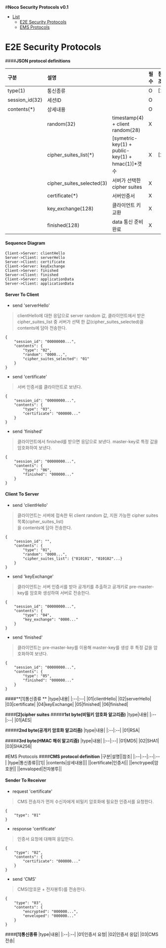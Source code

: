 
#**Noco Security Protocols v0.1**

- [List](#List)
	- [E2E Security Protocols](#e2e-security-protocols)
	- [EMS Protocols](#ems-protocols)

# E2E Security Protocols
####**JSON protocol definitions**
 
|구분|설명||필수|참조|server|client|
|:--|:--|:--|:--|:--|:--|:--|
|type(1)|통신종류||O|[1]|O|O|
|session_id(32)|세션ID||O||O|O|
|contents(*)|상세내용||O||O|O|
||random(32)|timestamp(4) + client random(28)|X||O|O|
||cipher_suites_list(*)|[symetric-key(1) + public-key(1) + hmac(1)]*갯수|X|[2]|X|O|
||cipher_suites_selected(3)|서버가 선택한 cipher suites|X||O|X|
||certificate(*)|서버인증서|X||O|X|
||key_exchange(128)|클라이언트 키 교환|X||X|O|
||finished(128)|data 통신 준비 완료|X||O|O|

#### **Sequence Diagram**
```sequence
Client->Server: clientHello
Server->Client: serverHello
Server->Client: certificate
Client->Server: keyExchange
Client->Server: finished
Server->Client: finished
Client->Server: applicationData
Server->Client: applicationData
```

#### **Server To Client**
- send 'serverHello'
> clientHello에 대한 응답으로 server random 값,  클라이언트에서 받은 cipher_suites_list 중 서버가 선택
> 한 값(cipher_suites_selected)을 contents에 담아 전송한다.
 
```
{
	"session_id": "00000000...",
	"contents": {
		"type": "02",
		"random": "0000...",
		"cipher_suites_selected": "01"
	}
}
```  

 - send 'certificate'
> 서버 인증서를 클라이언트로 보낸다.
```
{
	"session_id": "00000000...",
	"contents": {
		"type": "03",
		"certificate": "000000..."
	}
}
```  

- send 'finished'
> 클라이언트에서 finished를 받으면 응답으로 보낸다.
> master-key로 특정 값을 암호화하여 보낸다.
```
{
	"session_id": "00000000...",
	"contents": {
		"type": "06",
		"finished": "000000..."
	}
}
```

#### **Client To Server**
- send 'clientHello'
> 클라이언트는 서버에 접속한 뒤 client random 값,  지원 가능한 cipher suites 목록(cipher_suites_list)  
> 을 contents에 담아 전송한다.
 
```
{
	"session_id": "",
	"contents": {
		"type": "01",
		"random": "0000...",
		"cipher_suites_list": {"010101", "010102"...}
	}
}
```  

- send 'keyExchange'
> 클라이언트는 서버 인증서를 받아 공개키를 추출하고 공개키로 pre-master-key를
> 암호화 생성하여 서버로 전송한다.
```
{
	"session_id": "00000000...",
	"contents": {
		"type": "04",
		"key_exchange": "0000..."
	}
}
```

- send 'finished'
> 클라이언트는 pre-master-key를 이용해 master-key를 생성 후
> 특정 값을 암호화하여 보낸다.
```
{
	"session_id": "00000000...",
	"contents": {
		"type": "05",
		"finished": "000000..."
	}
}
```

####**[1]통신종류 **
|type|내용|
|:--|:--|
|01|clientHello|
|02|serverHello|
|03|certificate|
|04|keyExchange|
|05|finished|
|06|finished|

####**[2]cipher suites**
#####**1st byte(비밀키 암호화 알고리즘)**
|type|내용|
|:--|:--|
|01|AES|

#####**2nd byte(공개키 암호화 알고리즘)**
|type|내용|
|:--|:--|
|01|RSA|

#####**3rd byte(HMAC 해쉬 알고리즘)**
|type|내용|
|:--|:--|
|01|MD5|
|02|SHA1|
|03|SHA256|

#EMS Protocols
####**CMS protocol definition**
|구분|설명||참조|
|:--|:--|:--|:--|
|type|통신종류||[1]|
|contents|상세내용|||
||certificate|인증서||
||enctryped|암호문||
||envaloped|전자봉투||

#### **Sender To Receiver**
- request 'certificate'
> CMS 전송자가 먼저 수신자에게 비밀키 암호화에 필요한 인증서를 요청한다.
 
```
{
	"type": "01"
}
```  

- response 'certificate'
> 인증서 요청에 대해여 응답한다. 
```
{
	"type": "02",
	"contents": {
		"certificate": "000000..."
	}
}
```

- send 'CMS'
> CMS(암호문 + 전자봉투)를 전송한다. 
```
{
	"type": "03",
	"contents": {
		"encrypted": "000000...",
		"enveloped": "000000..."
	}
}
```
####**[1]통신종류**
|type|내용|
|:--|:--|
|01|인증서 요청|
|02|인증서 응답|
|03|CMS 전송|
